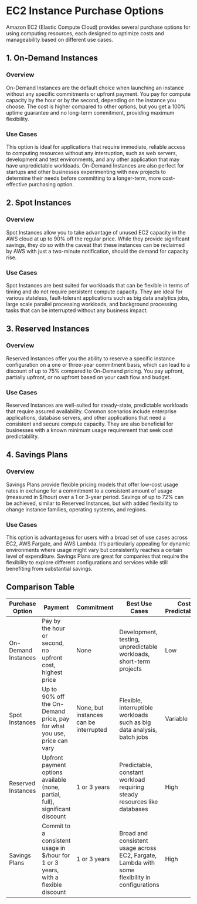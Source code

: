 # EC2 Instance Purchase Options

Amazon EC2 (Elastic Compute Cloud) provides several purchase options for using computing resources, each designed to optimize costs and manageability based on different use cases.

## 1. On-Demand Instances
### Overview
On-Demand Instances are the default choice when launching an instance without any specific commitments or upfront payment. You pay for compute capacity by the hour or by the second, depending on the instance you choose. The cost is higher compared to other options, but you get a 100% uptime guarantee and no long-term commitment, providing maximum flexibility.
### Use Cases
This option is ideal for applications that require immediate, reliable access to computing resources without any interruption, such as web servers, development and test environments, and any other application that may have unpredictable workloads. On-Demand Instances are also perfect for startups and other businesses experimenting with new projects to determine their needs before committing to a longer-term, more cost-effective purchasing option.

## 2. Spot Instances
### Overview
Spot Instances allow you to take advantage of unused EC2 capacity in the AWS cloud at up to 90% off the regular price. While they provide significant savings, they do so with the caveat that these instances can be reclaimed by AWS with just a two-minute notification, should the demand for capacity rise.
### Use Cases
Spot Instances are best suited for workloads that can be flexible in terms of timing and do not require persistent compute capacity. They are ideal for various stateless, fault-tolerant applications such as big data analytics jobs, large scale parallel processing workloads, and background processing tasks that can be interrupted without any business impact.

## 3. Reserved Instances
### Overview
Reserved Instances offer you the ability to reserve a specific instance configuration on a one or three-year commitment basis, which can lead to a discount of up to 75% compared to On-Demand pricing. You pay upfront, partially upfront, or no upfront based on your cash flow and budget.
### Use Cases
Reserved Instances are well-suited for steady-state, predictable workloads that require assured availability. Common scenarios include enterprise applications, database servers, and other applications that need a consistent and secure compute capacity. They are also beneficial for businesses with a known minimum usage requirement that seek cost predictability.

## 4. Savings Plans
### Overview
Savings Plans provide flexible pricing models that offer low-cost usage rates in exchange for a commitment to a consistent amount of usage (measured in $/hour) over a 1 or 3-year period. Savings of up to 72% can be achieved, similar to Reserved Instances, but with added flexibility to change instance families, operating systems, and regions.
### Use Cases
This option is advantageous for users with a broad set of use cases across EC2, AWS Fargate, and AWS Lambda. It’s particularly appealing for dynamic environments where usage might vary but consistently reaches a certain level of expenditure. Savings Plans are great for companies that require the flexibility to explore different configurations and services while still benefiting from substantial savings.

## Comparison Table

| Purchase Option       | Payment                                                                 | Commitment                                  | Best Use Cases                                                                           | Cost Predictability | Flexibility                                                       |
|-----------------------|-------------------------------------------------------------------------|---------------------------------------------|------------------------------------------------------------------------------------------|---------------------|-------------------------------------------------------------------|
| On-Demand Instances   | Pay by the hour or second, no upfront cost, highest price               | None                                        | Development, testing, unpredictable workloads, short-term projects                       | Low                 | High                                                              |
| Spot Instances        | Up to 90% off the On-Demand price, pay for what you use, price can vary | None, but instances can be interrupted      | Flexible, interruptible workloads such as big data analysis, batch jobs                  | Variable            | High with respect to cost, low with respect to reliability       |
| Reserved Instances    | Upfront payment options available (none, partial, full), significant discount | 1 or 3 years                         | Predictable, constant workload requiring steady resources like databases                  | High                | Low (specific configurations and regions locked)                 |
| Savings Plans         | Commit to a consistent usage in $/hour for 1 or 3 years, with a flexible discount | 1 or 3 years                         | Broad and consistent usage across EC2, Fargate, Lambda with some flexibility in configurations | High            | Moderate (allows changes in instance types and regions)          |
